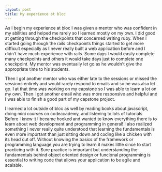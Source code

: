 ```yaml
---
layout: post
title: My experience at bloc
---
```


As I begin my experience at bloc I was given a mentor who was confident in my abilities and helped me rarely so I learned mostly on my own. I did good at getting through the checkpoints that concerned writing ruby. When I started going through the rails checkpoints things started to get more difficult especially as I never really built a web application before and I didn't have much experience with rails. Some days I would easily complete many checkpoints and others it would take days just to complete one checkpoint. My mentor was eventually let go as he wouldn't give the appropriate time to his students.

Then I got another mentor who was either late to the sessions or missed the sessions entirely and would rarely respond to emails and so he was also let go. I at that time was working on my capstone so I was able to learn a lot on my own. Then I got another email who was more responsive and helpful and I was able to finish a good part of my capstone project.

I learned a lot outside of bloc as well by reading books about javascript, doing mini courses on codeacademy, and listening to lots of tutorials. Before I knew it I became hooked and wanted to know everything there is to learn about web development and programming in general! I also realized something I never really quite understood that learning the fundamentals is even more important than just sitting down and coding like a chicken with its head cut off. Without knowing the basics of the framework or programming language you are trying to learn it makes little since to start practicing with it. Sure practice is important but understanding the fundamentals behind object oriented design or funcional programming is essential to writing code that allows your application to be agile and scalable. 
